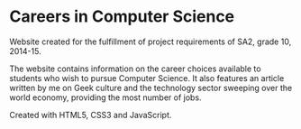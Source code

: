 # Careers in Computer Science
Website created for the fulfillment of project requirements of SA2, grade 10, 2014-15.

The website contains information on the career choices available to students who wish to pursue Computer Science. It also features an article written by me on Geek culture and the technology sector sweeping over the world economy, providing the most number of jobs.

Created with HTML5, CSS3 and JavaScript.
